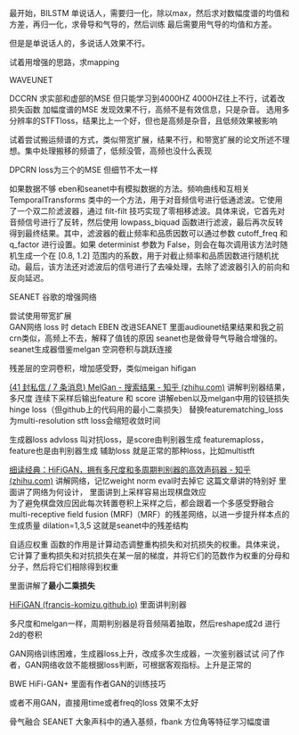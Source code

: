 
最开始，BILSTM 单说话人，需要归一化，除以max，然后求对数幅度谱的均值和方差，再归一化，求骨导和气导的，然后训练
最后需要用气导的均值和方差。

但是是单说话人的，多说话人效果不行。

试着用增强的思路，求mapping



WAVEUNET


DCCRN 求实部和虚部的MSE 但只能学习到4000HZ 4000HZ往上不行，试着改损失函数
加幅度谱的MSE 发现效果不行，高频不是有效信息，只是杂音。
选用多分辨率的STFTloss，结果比上一个好，但也是高频是杂音，且低频效果被影响

试着尝试搬运频谱的方式，类似带宽扩展，结果不行，和带宽扩展的论文所述不理想。集中处理搬移的频谱了，低频没管，高频也没什么表现

DPCRN loss为三个的MSE  但细节不太一样


如果数据不够  eben和seanet中有模拟数据的方法。频响曲线和互相关 TemporalTransforms 类中的一个方法，用于对音频信号进行低通滤波。它使用了一个双二阶滤波器，通过 filt-filt 技巧实现了零相移滤波。具体来说，它首先对音频信号进行了反转，然后使用 lowpass_biquad 函数进行滤波，最后再次反转得到最终结果。其中，滤波器的截止频率和品质因数可以通过参数 cutoff_freq 和 q_factor 进行设置。如果 determinist 参数为 False，则会在每次调用该方法时随机生成一个在 [0.8, 1.2] 范围内的系数，用于对截止频率和品质因数进行随机扰动。最后，该方法还对滤波后的信号进行了去噪处理，去除了滤波器引入的前向和反向延迟。

SEANET  谷歌的增强网络

尝试使用带宽扩展  
GAN网络 loss 时  detach 
EBEN 改进SEANET  里面audiounet结果结果和我之前crn类似，高频上不去，解释了值钱的原因  seanet也是做骨导气导融合增强的。
seanet生成器借鉴melgan 空洞卷积与跳跃连接 

残差层的空洞卷积，增加感受野，类似meigan hifigan 

[(41 封私信 / 7 条消息) MelGan - 搜索结果 - 知乎 (zhihu.com)](https://www.zhihu.com/search?type=content&q=MelGan)   讲解判别器结果，多尺度 连续下采样后输出feature 和 score  讲解eben以及melgan中用的铰链损失hinge loss（但github上的代码用的最小二乘损失）
替换featurematching_loss为multi-resolution stft loss会缩短收敛时间 

生成器loss  advloss 叫对抗loss，是score由判别器生成   featuremaploss，feature也是由判别器生成   辅助loss 就是正常的那种loss，比如multistft

[细读经典：HiFiGAN，拥有多尺度和多周期判别器的高效声码器 - 知乎 (zhihu.com)](https://zhuanlan.zhihu.com/p/406341310)   讲解网络，记忆weight norm eval时去掉它 
这篇文章讲的特别好 里面讲了网络为何设计，
里面讲到上采样容易出现棋盘效应  
为了避免棋盘效应因此每次转置卷积上采样之后，都会跟着一个多感受野融合multi-receptive field fusion (MRF)（MRF）的残差网络，以进一步提升样本点的生成质量  dilation=1,3,5 这就是seanet中的残差结构

自适应权重  函数的作用是计算动态调整重构损失和对抗损失的权重。具体来说，它计算了重构损失和对抗损失在某一层的梯度，并将它们的范数作为权重的分母和分子，然后将它们相除得到权重


里面讲解了**最小二乘损失**

[HiFiGAN (francis-komizu.github.io)](https://francis-komizu.github.io/notes/speech-synthesis/vocoder/hifigan/HiFiGAN.html)  里面讲判别器

多尺度和melgan一样，周期判别器是将音频隔着抽取，然后reshape成2d 进行2d的卷积

GAN网络训练困难，生成器loss上升，改成多次生成器，一次鉴别器试试 问了作者，GAN网络收敛不能根据loss判断，可根据客观指标。上升是正常的

BWE  HiFi-GAN+ 里面有作者GAN的训练技巧


或者不用GAN，直接用time或者freq的loss 效果不太好


骨气融合 SEANET   大象声科中的通入基频，fbank 方位角等特征学习幅度谱
